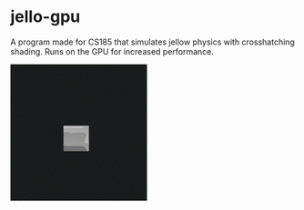 # jello-gpu

A program made for CS185 that simulates jellow physics with crosshatching shading. Runs on the GPU for increased performance.

![Jiggle](jiggle.gif)